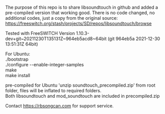 The purpose of this repo is to share libsoundtouch in github and added a pre-compiled version that working good.
There is no code changed, no additional codes, just a copy from the original source:  
https://freeswitch.org/stash/projects/SD/repos/libsoundtouch/browse  

Tested with FreeSWITCH Version 1.10.3-dev+git~20211230T135131Z~964eb5acd8~64bit (git 964eb5a 2021-12-30 13:51:31Z 64bit)
  
For Ubuntu:  
./bootstrap  
./configure --enable-integer-samples  
make  
make install  

pre-compiled for Ubuntu
'unzip soundtouch_precompiled.zip' from root folder, files will be inflated to required folders.  
Both libsoundtouch and mod_soundtouch are included in precompiled.zip  

Contact https://rbsongcan.com for support service.
